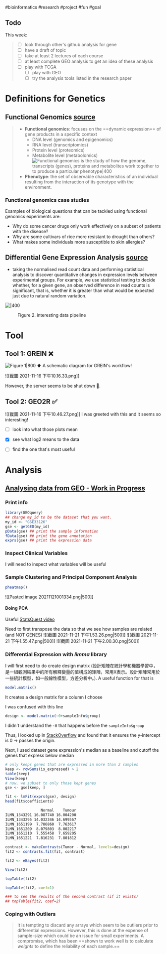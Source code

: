 #bioinformatics #research #project #fun #goal

## Todo

This week:

> - [ ] look through other's github analysis for gene
> - [ ] have a draft of topic
> - [ ] take at least 2 lectures of each course
> - [ ] at least complete GEO analysis to get an idea of these analysis
> - [ ] play with TCGA
>   - [ ] play with GEO
>   - [ ] try the analysis tools listed in the research paper
# Definitions for Genetics 
## Functional Genomics [source](https://www.ebi.ac.uk/training/online/courses/functional-genomics-i-introduction-and-design/what-is-functional-genomics/)
>- **Functional genomics**:  focuses on the ==dynamic expression== of gene products in a specific context
>     -   DNA level (genomics and epigenomics)
>     -   RNA level (transcriptomics)
>     -   Protein level (proteomics)
>     -   Metabolite level (metabolomics)
>     ![Functional genomics is the study of how the genome, transcripts (genes), proteins and metabolites work together to to produce a particular phenotype|400](https://www.ebi.ac.uk/training/online/courses/functional-genomics-i-introduction-and-design/wp-content/uploads/sites/60/2020/05/Figure01-1024x747.png "Functional genomics is the study of how the genome, transcripts (genes), proteins and metabolites work together to to produce a particular phenotype")
>- **Phenotype**: the set of observable characteristics of an individual resulting from the interaction of its genotype with the environment.

### Functional genomics case studies

Examples of biological questions that can be tackled using functional genomics experiments are:

-   Why do some cancer drugs only work effectively on a subset of patients with the disease?
-   Why are some cultivars of rice more resistant to drought than others?
-   What makes some individuals more susceptible to skin allergies?

## Differential Gene Expression Analysis [source](https://www.ebi.ac.uk/training/online/courses/functional-genomics-ii-common-technologies-and-data-analysis-methods/rna-sequencing/performing-a-rna-seq-experiment/data-analysis/differential-gene-expression-analysis/)
- taking the normalised read count data and performing statistical analysis to discover quantitative changes in expression levels between experimental groups. For example, we use statistical testing to decide whether, for a given gene, an observed difference in read counts is significant, that is, whether it is greater than what would be expected just due to natural random variation.

![|400](https://www.ebi.ac.uk/training/online/courses/functional-genomics-ii-common-technologies-and-data-analysis-methods/wp-content/uploads/sites/70/2020/09/Fig11-updated-1024x887.png "RNA-seq processing pipeline used to generate gene expression data in Expression Atlas")
<figure>Figure 2. interesting data pipeline</figure>

# Tool
## Tool 1: GREIN ❌

![Figure 1|800](https://media.springernature.com/full/springer-static/image/art%3A10.1038%2Fs41598-019-43935-8/MediaObjects/41598_2019_43935_Fig1_HTML.png)
⬆️ A schematic diagram for GREIN's workflow!

![[截圖 2021-11-16 下午10.16.33.png]]

However, the server seems to be shut down 🤧.

## Tool 2: GEO2R ✅

![[截圖 2021-11-16 下午10.46.27.png]]
I was greeted with this and it seems so interesting!

- [ ] look into what those plots mean
- [x] see what log2 means to the data
- [ ] find the one that's most useful


# Analysis
## [Analysing data from GEO - Work in Progress](https://sbc.shef.ac.uk/geo_tutorial/tutorial.nb.html#Introduction)
### Print info
```r
library(GEOquery)
## change my_id to be the dataset that you want.
my_id <- "GSE33126"
gse <- getGEO(my_id)
pData(gse) ## print the sample information
fData(gse) ## print the gene annotation
exprs(gse) ## print the expression data
```
### Inspect Clinical Variables
I will need to inspect what variables will be useful

### Sample Clustering and Principal Component Analysis
```r
pheatmap()
```
![[Pasted image 20211121001334.png|500]]
#### Doing PCA
Useful [StatsQuest video](https://www.youtube.com/watch?v=0Jp4gsfOLMs)

Need to first transpose the data so that we see how samples are related (and NOT GENES)
![[截圖 2021-11-21 下午1.53.26.png|500]]
![[截圖 2021-11-21 下午1.55.47.png|500]]
![[截圖 2021-11-21 下午2.00.30.png|500]]

### Differential Expression with *limma* library

I will first need to do create design matrix (設計矩陣在統計學和機器學習中，是一組觀測結果中的所有解釋變量的值構成的矩陣，常用X表示。設計矩陣常用於一些統計模型，如一般線性模型，方差分析中。). A useful function for that is 
```r
model.matrix()
```
It creates a design matrix for a column I choose

I was confused with this line
```r
design <- model.matrix(~0+sampleInfo$group)
```
I didn't understand the ```~0``` that happens before the ```sampleInfo$group```

Thus, I looked up in [StackOverflow](https://stackoverflow.com/questions/12737783/r-tilde-operator-what-does-0a-means) and found that it ensures the y-intercept is 0 -> passes the origin. 

Next, I used dataset gene expression's median as a baseline and cutoff the genes that express below median

```r
# only keeps genes that are expressed in more than 2 samples
keep <- rowSums(is_expressed) > 2
table(keep)
View(keep)
# now, we subset to only those kept genes
gse <- gse[keep, ]
```

```r
fit <- lmFit(exprs(gse), design)
head(fit$coefficients)
```

```bash
                Normal    Tumour
ILMN_1343291 16.087740 16.004200
ILMN_1343295 14.032346 14.699567
ILMN_1651199  7.786860  7.763617
ILMN_1651209  8.079803  8.002217
ILMN_1651210  7.555458  7.659205
ILMN_1651221  7.816231  7.801812
```

```r
contrast <- makeContrasts(Tumor - Normal, levels=design)
fit2 <- contrasts.fit(fit, contrast)

fit2 <- eBayes(fit2)

View(fit2)

topTable(fit2)

topTable(fit2, coef=1)

### to see the results of the second contrast (if it exists)
## topTable(fit2, coef=2)
```

### Coping with Outliers
>It is tempting to discard any arrays which seem to be outliers prior to differential expressions. However, this is done at the expense of sample-size which could be an issue for small experiments. A compromise, which has been ==shown to work well is to calculate _weights_ to define the reliability of each sample.==